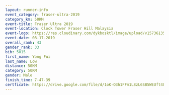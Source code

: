 ```yaml
---
layout: runner-info 
event_category: fraser-ultra-2019 
category_km: 50KM 
event-title: Fraser Ultra 2019 
event-location: Clock Tower Fraser Hill Malaysia 
event-logo: https://res.cloudinary.com/dykbosktl/image/upload/v1573613535/Logo/logo_mfst7w.jpg
event-date: 08-17-2019 
overall_rank: 43
gender_rank: 33
bib: 5015
first_name: Yong Fui
last_name: Low
distance: 50KM
category: 50KM
gender: Male
finish_time: 7-47-39
certficate: https://drive.google.com/file/d/1oK-O3h1FFm1L8zL6SB5WEUft48ge-WOk/view?usp=sharing
---
```


